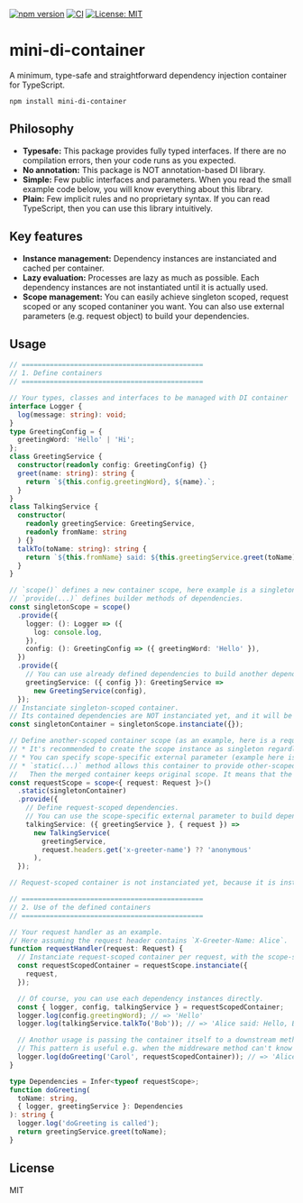 [![npm version](https://badge.fury.io/js/mini-di-container.svg)](https://badge.fury.io/js/mini-di-container)
[![CI](https://github.com/ikenox/mini-di-container-ts/actions/workflows/ci.yaml/badge.svg)](https://github.com/ikenox/mini-di-container-ts/actions/workflows/ci.yaml)
[![License: MIT](https://img.shields.io/badge/License-MIT-yellow.svg)](https://opensource.org/licenses/MIT)

# mini-di-container

A minimum, type-safe and straightforward dependency injection container for TypeScript.

```shell
npm install mini-di-container
```

## Philosophy

- **Typesafe:** This package provides fully typed interfaces. If there are no compilation errors, then your code runs as you expected.
- **No annotation:** This package is NOT annotation-based DI library.
- **Simple:** Few public interfaces and parameters. When you read the small example code below, you will know everything about this library.
- **Plain:** Few implicit rules and no proprietary syntax. If you can read TypeScript, then you can use this library intuitively.

## Key features

- **Instance management:** Dependency instances are instanciated and cached per container.
- **Lazy evaluation:** Processes are lazy as much as possible. Each dependency instances are not instantiated until it is actually used.
- **Scope management:** You can easily achieve singleton scoped, request scoped or any scoped contaniner you want. You can also use external parameters (e.g. request object) to build your dependencies.

## Usage

```typescript
// =============================================
// 1. Define containers
// =============================================

// Your types, classes and interfaces to be managed with DI container
interface Logger {
  log(message: string): void;
}
type GreetingConfig = {
  greetingWord: 'Hello' | 'Hi';
};
class GreetingService {
  constructor(readonly config: GreetingConfig) {}
  greet(name: string): string {
    return `${this.config.greetingWord}, ${name}.`;
  }
}
class TalkingService {
  constructor(
    readonly greetingService: GreetingService,
    readonly fromName: string
  ) {}
  talkTo(toName: string): string {
    return `${this.fromName} said: ${this.greetingService.greet(toName)}`;
  }
}

// `scope()` defines a new container scope, here example is a singleton-scoped.
// `provide(...)` defines builder methods of dependencies.
const singletonScope = scope()
  .provide({
    logger: (): Logger => ({
      log: console.log,
    }),
    config: (): GreetingConfig => ({ greetingWord: 'Hello' }),
  })
  .provide({
    // You can use already defined dependencies to build another dependencies.
    greetingService: ({ config }): GreetingService =>
      new GreetingService(config),
  });
// Instanciate singleton-scoped container.
// Its contained dependencies are NOT instanciated yet, and it will be instanciated when actually used.
const singletonContainer = singletonScope.instanciate({});

// Define another-scoped container scope (as an example, here is a request-scoped).
// * It's recommended to create the scope instance as singleton regardless of its scope.
// * You can specify scope-specific external parameter (example here is `{ request: Request }`).
// * `static(...)` method allows this container to provide other-scoped container's dependency instances.
//   Then the merged container keeps original scope. It means that the instances managed by the singletonContainer are still singleton.
const requestScope = scope<{ request: Request }>()
  .static(singletonContainer)
  .provide({
    // Define request-scoped dependencies.
    // You can use the scope-specific external parameter to build dependencies.
    talkingService: ({ greetingService }, { request }) =>
      new TalkingService(
        greetingService,
        request.headers.get('x-greeter-name') ?? 'anonymous'
      ),
  });

// Request-scoped container is not instanciated yet, because it is instanciated per a request.

// =============================================
// 2. Use of the defined containers
// =============================================

// Your request handler as an example.
// Here assuming the request header contains `X-Greeter-Name: Alice`.
function requestHandler(request: Request) {
  // Instanciate request-scoped container per request, with the scope-specific external parameter.
  const requestScopedContainer = requestScope.instanciate({
    request,
  });

  // Of course, you can use each dependency instances directly.
  const { logger, config, talkingService } = requestScopedContainer;
  logger.log(config.greetingWord); // => 'Hello'
  logger.log(talkingService.talkTo('Bob')); // => 'Alice said: Hello, Bob.'

  // Anothor usage is passing the container itself to a downstream method.
  // This pattern is useful e.g. when the middreware method can't know which dependencies will be used in the downstream.
  logger.log(doGreeting('Carol', requestScopedContainer)); // => 'Alice said: Hello, Carol.'
}

type Dependencies = Infer<typeof requestScope>;
function doGreeting(
  toName: string,
  { logger, greetingService }: Dependencies
): string {
  logger.log('doGreeting is called');
  return greetingService.greet(toName);
}
```

## License

MIT
